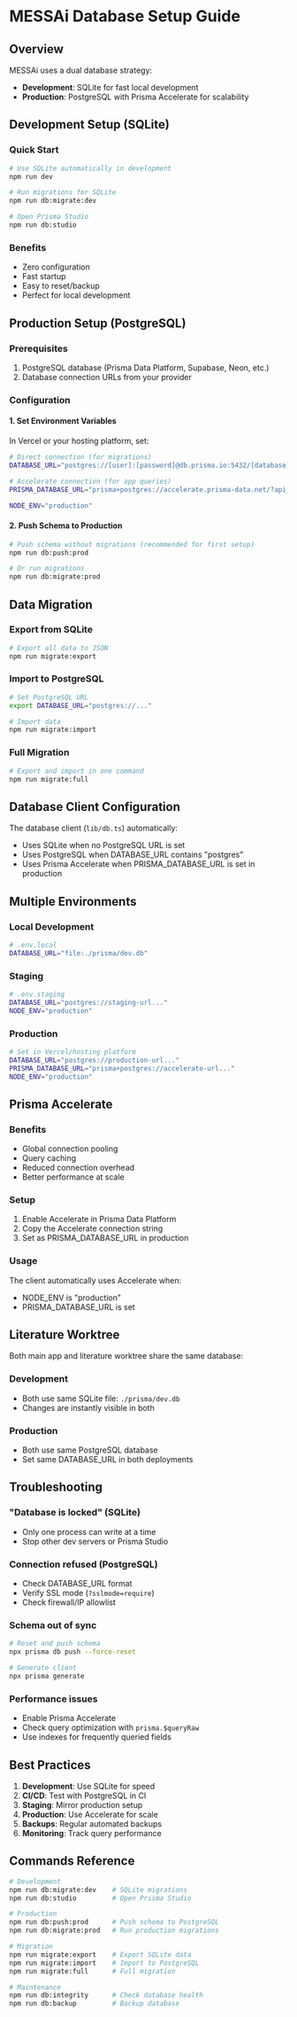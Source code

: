 # MESSAi Database Setup Guide

## Overview

MESSAi uses a dual database strategy:
- **Development**: SQLite for fast local development
- **Production**: PostgreSQL with Prisma Accelerate for scalability

## Development Setup (SQLite)

### Quick Start
```bash
# Use SQLite automatically in development
npm run dev

# Run migrations for SQLite
npm run db:migrate:dev

# Open Prisma Studio
npm run db:studio
```

### Benefits
- Zero configuration
- Fast startup
- Easy to reset/backup
- Perfect for local development

## Production Setup (PostgreSQL)

### Prerequisites
1. PostgreSQL database (Prisma Data Platform, Supabase, Neon, etc.)
2. Database connection URLs from your provider

### Configuration

#### 1. Set Environment Variables

In Vercel or your hosting platform, set:

```bash
# Direct connection (for migrations)
DATABASE_URL="postgres://[user]:[password]@db.prisma.io:5432/[database]?sslmode=require"

# Accelerate connection (for app queries)
PRISMA_DATABASE_URL="prisma+postgres://accelerate.prisma-data.net/?api_key=[your-api-key]"

NODE_ENV="production"
```

#### 2. Push Schema to Production

```bash
# Push schema without migrations (recommended for first setup)
npm run db:push:prod

# Or run migrations
npm run db:migrate:prod
```

## Data Migration

### Export from SQLite
```bash
# Export all data to JSON
npm run migrate:export
```

### Import to PostgreSQL
```bash
# Set PostgreSQL URL
export DATABASE_URL="postgres://..."

# Import data
npm run migrate:import
```

### Full Migration
```bash
# Export and import in one command
npm run migrate:full
```

## Database Client Configuration

The database client (`lib/db.ts`) automatically:
- Uses SQLite when no PostgreSQL URL is set
- Uses PostgreSQL when DATABASE_URL contains "postgres"
- Uses Prisma Accelerate when PRISMA_DATABASE_URL is set in production

## Multiple Environments

### Local Development
```bash
# .env.local
DATABASE_URL="file:./prisma/dev.db"
```

### Staging
```bash
# .env.staging
DATABASE_URL="postgres://staging-url..."
NODE_ENV="production"
```

### Production
```bash
# Set in Vercel/hosting platform
DATABASE_URL="postgres://production-url..."
PRISMA_DATABASE_URL="prisma+postgres://accelerate-url..."
NODE_ENV="production"
```

## Prisma Accelerate

### Benefits
- Global connection pooling
- Query caching
- Reduced connection overhead
- Better performance at scale

### Setup
1. Enable Accelerate in Prisma Data Platform
2. Copy the Accelerate connection string
3. Set as PRISMA_DATABASE_URL in production

### Usage
The client automatically uses Accelerate when:
- NODE_ENV is "production"
- PRISMA_DATABASE_URL is set

## Literature Worktree

Both main app and literature worktree share the same database:

### Development
- Both use same SQLite file: `./prisma/dev.db`
- Changes are instantly visible in both

### Production
- Both use same PostgreSQL database
- Set same DATABASE_URL in both deployments

## Troubleshooting

### "Database is locked" (SQLite)
- Only one process can write at a time
- Stop other dev servers or Prisma Studio

### Connection refused (PostgreSQL)
- Check DATABASE_URL format
- Verify SSL mode (`?sslmode=require`)
- Check firewall/IP allowlist

### Schema out of sync
```bash
# Reset and push schema
npx prisma db push --force-reset

# Generate client
npx prisma generate
```

### Performance issues
- Enable Prisma Accelerate
- Check query optimization with `prisma.$queryRaw`
- Use indexes for frequently queried fields

## Best Practices

1. **Development**: Use SQLite for speed
2. **CI/CD**: Test with PostgreSQL in CI
3. **Staging**: Mirror production setup
4. **Production**: Use Accelerate for scale
5. **Backups**: Regular automated backups
6. **Monitoring**: Track query performance

## Commands Reference

```bash
# Development
npm run db:migrate:dev    # SQLite migrations
npm run db:studio         # Open Prisma Studio

# Production
npm run db:push:prod      # Push schema to PostgreSQL
npm run db:migrate:prod   # Run production migrations

# Migration
npm run migrate:export    # Export SQLite data
npm run migrate:import    # Import to PostgreSQL
npm run migrate:full      # Full migration

# Maintenance
npm run db:integrity      # Check database health
npm run db:backup         # Backup database
```